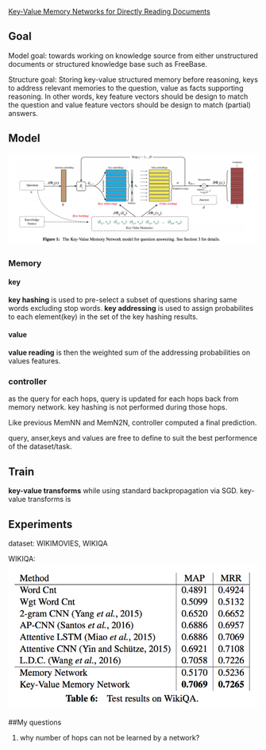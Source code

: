 [Key-Value Memory Networks for Directly Reading Documents](https://pdfs.semanticscholar.org/1b29/786b7e43dda1a4d6ee93f520a2960b1e3126.pdf?_ga=1.3491568.1904056589.1479429331)

## Goal
Model goal:
towards working on knowledge source from either unstructured documents or structured knowledge base such as FreeBase.

Structure goal:
Storing key-value structured memory before reasoning, keys to address relevant memories to the question, value as facts supporting reasoning. In other words, key feature vectors should be design to match the question and value feature vectors should be design to match (partial) answers. 

## Model
![KV-MemNN](../img/KV-MemNN_model.png)

### Memory
#### key
**key hashing** is used to pre-select a subset of questions sharing same words excluding stop words. **key addressing** is used to assign probabilites to each element(key) in the set of the key hashing results.

#### value
**value reading** is then the weighted sum of the addressing probabilities on values features.

### controller 
as the query for each hops, query is updated for each hops back from memory network. key hashing is not performed during those hops. 

Like previous MemNN and MemN2N, controller computed a final prediction. 

query, anser,keys and values are free to define to suit the best performence of the dataset/task.

## Train
**key-value transforms** while using standard backpropagation via SGD.
key-value transforms is
## Experiments
dataset: WIKIMOVIES, WIKIQA

WIKIQA:
![wikiqa](../img/KV-MemNN_wikiqa.png)

##My questions
1.  why number of hops can not be learned by a network? 
